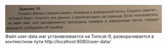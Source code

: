 ![img.png](img.png)
Файл user-data.war устанавливается на Tomcat-9, разворачивается в контекстном
пути http://localhost:8080/user-data/
